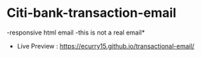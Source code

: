 # Citi-bank-transaction-email
-responsive html email
-this is not a real email*
- Live Preview : https://ecurry15.github.io/transactional-email/
